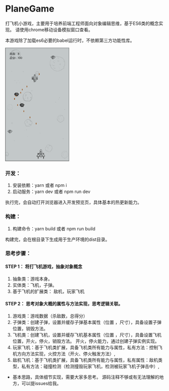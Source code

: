 # PlaneGame
打飞机小游戏，主要用于培养前端工程师面向对象编辑思维，基于ES6类的概念实现。
请使用chrome移动设备模拟窗口查看。

本游戏除了加载es6必要的babel运行时，不依赖第三方功能性库。

<img src="https://raw.githubusercontent.com/pacez/PlaneGame/master/doc/preview.png" height = "360" />


### 开发：
1. 安装依赖：yarn  或者 npm i 
1. 启动服务：yarn dev 或者 npm run dev

执行完，会自动打开浏览器进入开发预览页，具体基本的热更新能力。

### 构建：
1. 构建命令：yarn build 或者 npm run build

构建完，会在根目录下生成用于生产环境的dist目录。


### 思考步骤：
#### STEP 1： 将打飞机游戏，抽象对象概念
1. 抽象类：游戏本身。
1. 实体类：飞机，子弹。
1. 基于飞机的扩展类： 敌机，玩家飞机

#### STEP 2： 思考对象大概的属性与方法实现，思考逻辑关联。
1. 游戏类：游戏数据（杀敌数，总得分）
2. 子弹类：创建子弹，设置并缓存子弹基本属性（位置 ，尺寸），具备设置子弹位置，销毁方法。
3. 飞机类：创建飞机，设置并缓存飞机基本属性（位置 ，尺寸），具备设置飞机位置，开火，停火，销毁方法。  开火，停火能力，通过创建子弹实例实现。
4. 玩家飞机：基于飞机类扩展，具备飞机类所有能力与属性，私有方法：控制飞机方向方法实现，火控方法（开火、停火触发方法）,
5. 敌机飞机：基于飞机类扩展，具备飞机类所有能力与属性，私有属性：敌机类型，私有方法：碰撞检测（检测撞毁玩家飞机，检测被玩家飞机子弹击中）,

* 基本思路，具体细节实现，需要大家多思考。 源码注释不够或有无法理解的地方，可以提issues给我。